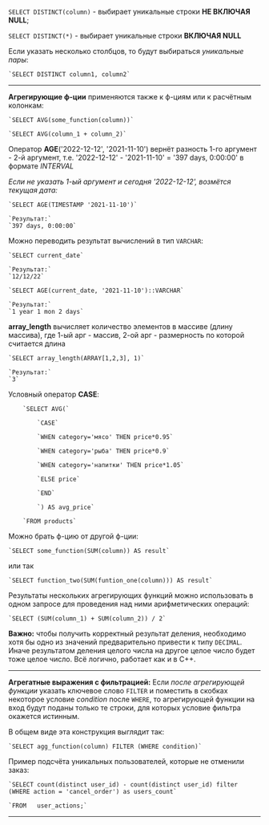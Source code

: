 `SELECT DISTINCT(column)` - выбирает уникальные строки **НЕ ВКЛЮЧАЯ NULL**;

`SELECT DISTINCT(*)` - выбирает уникальные строки **ВКЛЮЧАЯ NULL**

Если указать несколько столбцов, то будут выбираться *уникальные пары*:

    `SELECT DISTINCT column1, column2`

---

**Агрегирующие ф-ции** применяются также к ф-циям или к расчётным колонкам:

    `SELECT AVG(some_function(column))`
    
    `SELECT AVG(column_1 + column_2)`


Оператор **AGE**('2022-12-12', '2021-11-10') вернёт разность 1-го аргумент - 2-й аргумент, т.е. '2022-12-12' - '2021-11-10' = '397 days, 0:00:00' в формате *INTERVAL*

*Если не указать 1-ый аргумент и сегодня '2022-12-12', возмётся текущая дата:*

    `SELECT AGE(TIMESTAMP '2021-11-10')`
    
    `Результат:`
    `397 days, 0:00:00`

Можно переводить результат вычислений в тип `VARCHAR`:

    `SELECT current_date`
    
    `Результат:`
    `12/12/22`
    
    `SELECT AGE(current_date, '2021-11-10')::VARCHAR`
    
    `Результат:`
    `1 year 1 mon 2 days`


**array_length** вычисляет количество элементов в массиве (длину массива), где 1-ый арг - массив, 2-ой арг - размерность по которой считается длина

    `SELECT array_length(ARRAY[1,2,3], 1)`
    
    `Результат:`
    `3`


Условный оператор **CASE**:

        `SELECT AVG(`
        
            `CASE`
            
            `WHEN category='мясо' THEN price*0.95`
            
            `WHEN category='рыба' THEN price*0.9`
            
            `WHEN category='напитки' THEN price*1.05`
            
            `ELSE price`
            
            `END`
            
            `) AS avg_price`
            
        `FROM products`


Можно брать ф-цию от другой ф-ции:

    `SELECT some_function(SUM(column)) AS result`

или так

    `SELECT function_two(SUM(funtion_one(column))) AS result`


Результаты нескольких агрегирующих функций можно использовать в одном запросе для проведения над ними арифметических операций:

    `SELECT (SUM(column_1) + SUM(column_2)) / 2`

**Важно:** чтобы получить корректный результат деления, необходимо хотя бы одно из значений предварительно привести к типу `DECIMAL`. Иначе результатом деления целого числа на другое целое число будет тоже целое число. Всё логично, работает как и в C++.

---

**Агрегатные выражения с фильтрацией:**
Если *после агрегирующей функции* указать ключевое слово `FILTER` и поместить в скобках некоторое условие *condition* после `WHERE`, то агрегирующей функции на вход будут поданы только те строки, для которых условие фильтра окажется истинным.

В общем виде эта конструкция выглядит так:
    
    `SELECT agg_function(column) FILTER (WHERE condition)`

Пример подсчёта уникальных пользователей, которые не отменили заказ:

    `SELECT count(distinct user_id) - count(distinct user_id) filter (WHERE action = 'cancel_order') as users_count`
    
    `FROM   user_actions;`

---
